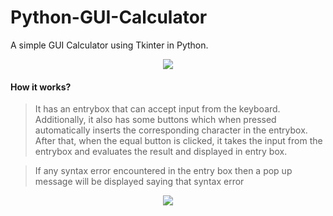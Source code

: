 # Python-GUI-Calculator
A simple GUI Calculator using Tkinter in Python.
<p align='center'>
  <img src='https://github.com/Pallu@1598/INTERNSHIP-3/blob/master/images/Calculator.png'/>
</p>

#### How it works?

>It has an entrybox that can accept input from the keyboard. Additionally, it also has some buttons which when pressed automatically inserts the corresponding character in the entrybox. After that, when the equal button is clicked, it takes the input from the entrybox and evaluates the result and displayed in entry box.

>If any syntax error encountered in the entry box then a pop up message will be displayed saying that syntax error
<p align='center'>
  <img src='https://github.com/Pallu@1598/INTERNSHIP-3/blob/master/images/ErrorMsg.png' align='center'/>
</p>

